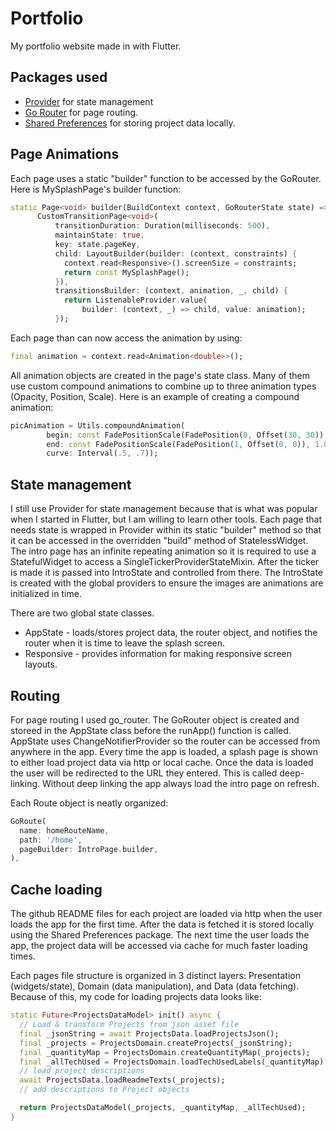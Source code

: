 # Portfolio
My portfolio website made in with Flutter.

## Packages used
* [Provider](https://pub.dev/packages/provider) for state management
* [Go Router](https://pub.dev/packages/go_router) for page routing.
* [Shared Preferences](https://pub.dev/packages/shared_preferences) for storing project data locally.


## Page Animations
Each page uses a static "builder" function to be accessed by the GoRouter. Here is MySplashPage's builder function:
```dart
static Page<void> builder(BuildContext context, GoRouterState state) =>
      CustomTransitionPage<void>(
          transitionDuration: Duration(milliseconds: 500),
          maintainState: true,
          key: state.pageKey,
          child: LayoutBuilder(builder: (context, constraints) {
            context.read<Responsive>().screenSize = constraints;
            return const MySplashPage();
          }),
          transitionsBuilder: (context, animation, _, child) {
            return ListenableProvider.value(
                builder: (context, _) => child, value: animation);
          });
```

Each page than can now access the animation by using:
```dart
final animation = context.read<Animation<double>>();
```
All animation objects are created in the page's state class. Many of them use custom compound animations to combine
up to three animation types (Opacity, Position, Scale). Here is an example of creating a compound animation:
```dart
picAnimation = Utils.compoundAnimation(
        begin: const FadePositionScale(FadePosition(0, Offset(30, 30)), .9),
        end: const FadePositionScale(FadePosition(1, Offset(0, 0)), 1.0),
        curve: Interval(.5, .7));
```

## State management
I still use Provider for state management because that is what was popular when I started in Flutter, but I am
willing to learn other tools. 
Each page that needs state is wrapped in Provider within its static "builder" method so that it can be accessed in
the overridden "build" method of StatelessWidget.
The intro page has an infinite repeating animation so it is required to use a StatefulWidget to access a 
SingleTickerProviderStateMixin. After the ticker is made it is passed into IntroState and controlled from there.
The IntroState is created with the global providers to ensure the images are animations are initialized in time.

There are two global state classes.
* AppState - loads/stores project data, the router object, and notifies the router when it is time to leave the splash screen.
* Responsive - provides information for making responsive screen layouts.

## Routing
For page routing I used go_router. The GoRouter object is created and storeed in the AppState class before
the runApp() function is called. AppState uses ChangeNotifierProvider so the router can be accessed from anywhere
in the app. Every time the app is loaded, a splash page is shown to either load project data via http or local cache.
Once the data is loaded the user will be redirected to the URL they entered. This is called deep-linking. Without 
deep linking the app always load the intro page on refresh.

Each Route object is neatly organized:
```dart
GoRoute(
  name: homeRouteName,
  path: '/home',
  pageBuilder: IntroPage.builder,
),
```

## Cache loading
The github README files for each project are loaded via http when the user loads the app for the first time.
After the data is fetched it is stored locally using the Shared Preferences package. The next time the user 
loads the app, the project data will be accessed via cache for much faster loading times.

Each pages file structure is organized in 3 distinct layers: Presentation (widgets/state), Domain (data manipulation),
and Data (data fetching). Because of this, my code for loading projects data looks like:
```dart
static Future<ProjectsDataModel> init() async {
  // Load & transform Projects from json asset file
  final _jsonString = await ProjectsData.loadProjectsJson();
  final _projects = ProjectsDomain.createProjects(_jsonString);
  final _quantityMap = ProjectsDomain.createQuantityMap(_projects);
  final _allTechUsed = ProjectsDomain.loadTechUsedLabels(_quantityMap);
  // load project descriptions
  await ProjectsData.loadReadmeTexts(_projects);
  // add descriptions to Project objects

  return ProjectsDataModel(_projects, _quantityMap, _allTechUsed);
}
```


